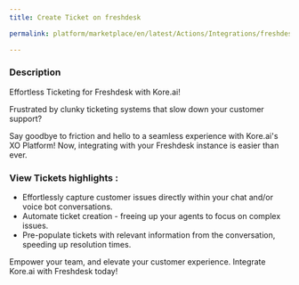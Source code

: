 ```yaml
---
title: Create Ticket on freshdesk

permalink: platform/marketplace/en/latest/Actions/Integrations/freshdesk_createATicket

---
```


### Description

Effortless Ticketing for Freshdesk with Kore.ai!

Frustrated by clunky ticketing systems that slow down your customer support?

Say goodbye to friction and hello to a seamless experience with Kore.ai's XO Platform! Now, integrating with your Freshdesk instance is easier than ever.


### View Tickets highlights :
- Effortlessly capture customer issues directly within your chat and/or voice bot conversations.
- Automate ticket creation - freeing up your agents to focus on complex issues.
- Pre-populate tickets with relevant information from the conversation, speeding up resolution times.

Empower your team, and elevate your customer experience. Integrate Kore.ai with Freshdesk today!


